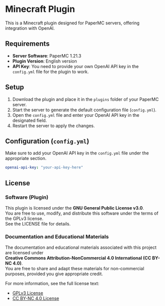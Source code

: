 # Minecraft Plugin

This is a Minecraft plugin designed for PaperMC servers, offering integration with OpenAI.

## Requirements

- **Server Software**: PaperMC 1.21.3
- **Plugin Version**: English version
- **API Key**: You need to provide your own OpenAI API key in the `config.yml` file for the plugin to work.

## Setup

1. Download the plugin and place it in the `plugins` folder of your PaperMC server.
2. Start the server to generate the default configuration file (`config.yml`).
3. Open the `config.yml` file and enter your OpenAI API key in the designated field.
4. Restart the server to apply the changes.

## Configuration (`config.yml`)

Make sure to add your OpenAI API key in the `config.yml` file under the appropriate section.

```yml
openai-api-key: "your-api-key-here"
```

## License

### Software (Plugin)
This plugin is licensed under the **GNU General Public License v3.0**.  
You are free to use, modify, and distribute this software under the terms of the GPLv3 license.  
See the LICENSE file for details.

### Documentation and Educational Materials
The documentation and educational materials associated with this project are licensed under  
**Creative Commons Attribution-NonCommercial 4.0 International (CC BY-NC 4.0)**.  
You are free to share and adapt these materials for non-commercial purposes, provided you give appropriate credit.

For more information, see the full license text:
- [GPLv3 License](https://www.gnu.org/licenses/gpl-3.0.en.html)
- [CC BY-NC 4.0 License](https://creativecommons.org/licenses/by-nc/4.0/)

